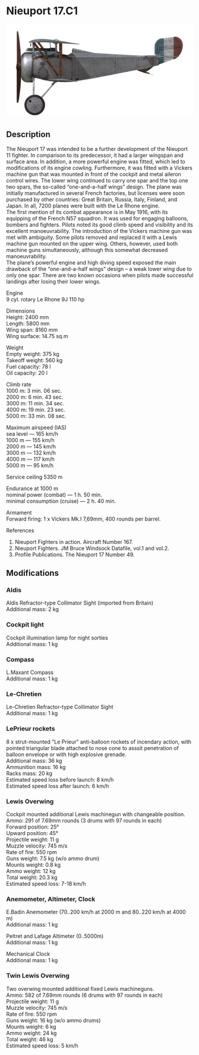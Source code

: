 # Nieuport 17.C1  
  
![nieuport17](../images/nieuport17.png)  
  
## Description  
  
The Nieuport 17 was intended to be a further development of the Nieuport 11 fighter. In comparison to its predecessor, it had a larger wingspan and surface area. In addition, a more powerful engine was fitted, which led to modifications of its engine cowling. Furthermore, it was fitted with a Vickers machine gun that was mounted in front of the cockpit and metal aileron control wires. The lower wing continued to carry one spar and the top one two spars, the so-called “one-and-a-half wings” design. The plane was initially manufactured in several French factories, but licenses were soon purchased by other countries: Great Britain, Russia, Italy, Finland, and Japan. In all, 7200 planes were built with the Le Rhone engine.  
The first mention of its combat appearance is in May 1916, with its equipping of the French N57 squadron. It was used for engaging balloons, bombers and fighters. Pilots noted its good climb speed and visibility and its excellent manoeuvrability. The introduction of the Vickers machine gun was met with ambiguity. Some pilots removed and replaced it with a Lewis machine gun mounted on the upper wing. Others, however, used both machine guns simultaneously, although this somewhat decreased manoeuvrability.  
The plane’s powerful engine and high diving speed exposed the main drawback of the “one-and-a-half wings” design – a weak lower wing due to only one spar. There are two known occasions when pilots made successful landings after losing their lower wings.  
  
Engine  
9 cyl. rotary Le Rhone 9J 110 hp  
  
Dimensions  
Height: 2400 mm  
Length: 5800 mm  
Wing span: 8160 mm  
Wing surface: 14.75 sq.m  
  
Weight  
Empty weight: 375 kg  
Takeoff weight: 560 kg  
Fuel capacity: 78 l  
Oil capacity: 20 l  
  
Climb rate  
1000 m:  3 min. 06 sec.  
2000 m:  6 min. 43 sec.  
3000 m: 11 min. 34 sec.  
4000 m: 19 min. 23 sec.  
5000 m: 33 min. 08 sec.  
  
Maximum airspeed (IAS)  
sea level — 165 km/h  
1000 m — 155 km/h  
2000 m — 145 km/h  
3000 m — 132 km/h  
4000 m — 117 km/h  
5000 m —  95 km/h  
  
Service ceiling 5350 m  
  
Endurance at 1000 m  
nominal power (combat) — 1 h. 50 min.  
minimal consumption (cruise) — 2 h. 40 min.  
  
Armament  
Forward firing: 1 х Vickers Mk.I 7,69mm, 400 rounds per barrel.  
  
References  
1) Nieuport Fighters in action. Aircraft Number 167.  
2) Nieuport Fighters. JM Bruce Windsock Datafile, vol.1 and vol.2.  
3) Profile Publications. The Nieuport 17 Number 49.  
  
## Modifications  
  
  
### Aldis  
  
Aldis Refractor-type Collimator Sight (imported from Britain)  
Additional mass: 2 kg  
  
  
### Cockpit light  
  
Cockpit illumination lamp for night sorties  
Additional mass: 1 kg  
  
  
### Compass  
  
L.Maxant Compass  
Additional mass: 1 kg  
  
  
### Le-Chretien  
  
Le-Chretien Refractor-type Collimator Sight  
Additional mass: 1 kg  
  
  
### LePrieur rockets  
  
8 x strut-mounted "Le Prieur" anti-balloon rockets of incendary action, with pointed triangular blade attached to nose cone to asssit penetration of balloon envelope or with high explosive grenade.  
Additional mass: 36 kg  
Ammunition mass: 16 kg  
Racks mass: 20 kg  
Estimated speed loss before launch: 8 km/h  
Estimated speed loss after launch: 6 km/h  ﻿
  
### Lewis Overwing  
  
Cockpit mounted additional Lewis machinegun with changeable position.  
Ammo: 291 of 7.69mm rounds (3 drums with 97 rounds in each)  
Forward position: 25°  
Upward position: 45°  
Projectile weight: 11 g  
Muzzle velocity: 745 m/s  
Rate of fire: 550 rpm  
Guns weight: 7.5 kg (w/o ammo drum)  
Mounts weight: 0.8 kg  
Ammo weight: 12 kg  
Total weight: 20.3 kg  
Estimated speed loss: 7-18 km/h  
  
### Anemometer, Altimeter, Clock  
  
E.Badin Anemometer (70..200 km/h at 2000 m and 80..220 km/h at 4000 m)  
Additional mass: 1 kg  
  
Peltret and Lafage Altimeter (0..5000m)  
Additional mass: 1 kg  
  
Mechanical Clock  
Additional mass: 1 kg  ﻿
  
### Twin Lewis Overwing  
  
Two overwing mounted additional fixed Lewis machineguns.  
Ammo: 582 of 7.69mm rounds (6 drums with 97 rounds in each)  
Projectile weight: 11 g  
Muzzle velocity: 745 m/s  
Rate of fire: 550 rpm  
Guns weight: 16 kg (w/o ammo drums)  
Mounts weight: 6 kg  
Ammo weight: 24 kg  
Total weight: 46 kg  
Estimated speed loss: 5 km/h  